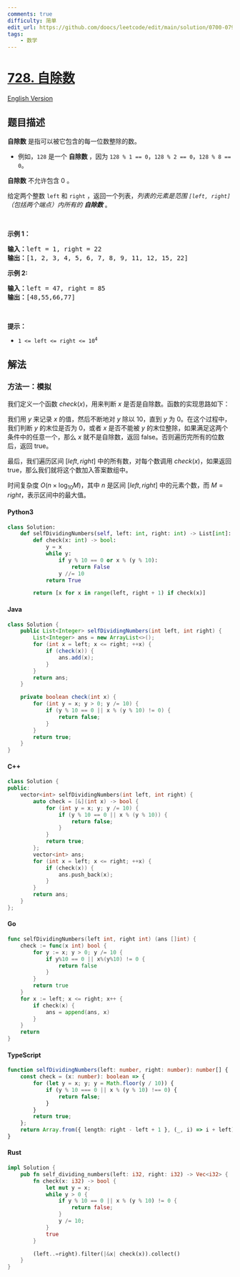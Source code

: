 ```yaml
---
comments: true
difficulty: 简单
edit_url: https://github.com/doocs/leetcode/edit/main/solution/0700-0799/0728.Self%20Dividing%20Numbers/README.md
tags:
    - 数学
---
```


<!-- problem:start -->

# [728. 自除数](https://leetcode.cn/problems/self-dividing-numbers)

[English Version](/solution/0700-0799/0728.Self%20Dividing%20Numbers/README_EN.md)

## 题目描述

<!-- description:start -->

<p><strong>自除数</strong><em>&nbsp;</em>是指可以被它包含的每一位数整除的数。</p>

<ul>
	<li>例如，<code>128</code> 是一个 <strong>自除数</strong> ，因为&nbsp;<code>128 % 1 == 0</code>，<code>128 % 2 == 0</code>，<code>128 % 8 == 0</code>。</li>
</ul>

<p><strong>自除数</strong> 不允许包含 0 。</p>

<p>给定两个整数&nbsp;<code>left</code>&nbsp;和&nbsp;<code>right</code> ，返回一个列表，<em>列表的元素是范围&nbsp;<code>[left, right]</code>（包括两个端点）内所有的 <strong>自除数</strong></em> 。</p>

<p>&nbsp;</p>

<p><strong>示例 1：</strong></p>

<pre>
<strong>输入：</strong>left = 1, right = 22
<strong>输出：</strong>[1, 2, 3, 4, 5, 6, 7, 8, 9, 11, 12, 15, 22]
</pre>

<p><strong>示例 2:</strong></p>

<pre>
<b>输入：</b>left = 47, right = 85
<b>输出：</b>[48,55,66,77]
</pre>

<p>&nbsp;</p>

<p><strong>提示：</strong></p>

<ul>
	<li><code>1 &lt;= left &lt;= right &lt;= 10<sup>4</sup></code></li>
</ul>

<!-- description:end -->

## 解法

<!-- solution:start -->

### 方法一：模拟

我们定义一个函数 $\textit{check}(x)$，用来判断 $x$ 是否是自除数。函数的实现思路如下：

我们用 $y$ 来记录 $x$ 的值，然后不断地对 $y$ 除以 $10$，直到 $y$ 为 $0$。在这个过程中，我们判断 $y$ 的末位是否为 $0$，或者 $x$ 是否不能被 $y$ 的末位整除，如果满足这两个条件中的任意一个，那么 $x$ 就不是自除数，返回 $\text{false}$。否则遍历完所有的位数后，返回 $\text{true}$。

最后，我们遍历区间 $[\textit{left}, \textit{right}]$ 中的所有数，对每个数调用 $\textit{check}(x)$，如果返回 $\text{true}$，那么我们就将这个数加入答案数组中。

时间复杂度 $O(n \times \log_{10} M)$，其中 $n$ 是区间 $[\textit{left}, \textit{right}]$ 中的元素个数，而 $M = \textit{right}$，表示区间中的最大值。

<!-- tabs:start -->

#### Python3

```python
class Solution:
    def selfDividingNumbers(self, left: int, right: int) -> List[int]:
        def check(x: int) -> bool:
            y = x
            while y:
                if y % 10 == 0 or x % (y % 10):
                    return False
                y //= 10
            return True

        return [x for x in range(left, right + 1) if check(x)]
```

#### Java

```java
class Solution {
    public List<Integer> selfDividingNumbers(int left, int right) {
        List<Integer> ans = new ArrayList<>();
        for (int x = left; x <= right; ++x) {
            if (check(x)) {
                ans.add(x);
            }
        }
        return ans;
    }

    private boolean check(int x) {
        for (int y = x; y > 0; y /= 10) {
            if (y % 10 == 0 || x % (y % 10) != 0) {
                return false;
            }
        }
        return true;
    }
}
```

#### C++

```cpp
class Solution {
public:
    vector<int> selfDividingNumbers(int left, int right) {
        auto check = [&](int x) -> bool {
            for (int y = x; y; y /= 10) {
                if (y % 10 == 0 || x % (y % 10)) {
                    return false;
                }
            }
            return true;
        };
        vector<int> ans;
        for (int x = left; x <= right; ++x) {
            if (check(x)) {
                ans.push_back(x);
            }
        }
        return ans;
    }
};
```

#### Go

```go
func selfDividingNumbers(left int, right int) (ans []int) {
	check := func(x int) bool {
		for y := x; y > 0; y /= 10 {
			if y%10 == 0 || x%(y%10) != 0 {
				return false
			}
		}
		return true
	}
	for x := left; x <= right; x++ {
		if check(x) {
			ans = append(ans, x)
		}
	}
	return
}
```

#### TypeScript

```ts
function selfDividingNumbers(left: number, right: number): number[] {
    const check = (x: number): boolean => {
        for (let y = x; y; y = Math.floor(y / 10)) {
            if (y % 10 === 0 || x % (y % 10) !== 0) {
                return false;
            }
        }
        return true;
    };
    return Array.from({ length: right - left + 1 }, (_, i) => i + left).filter(check);
}
```

#### Rust

```rust
impl Solution {
    pub fn self_dividing_numbers(left: i32, right: i32) -> Vec<i32> {
        fn check(x: i32) -> bool {
            let mut y = x;
            while y > 0 {
                if y % 10 == 0 || x % (y % 10) != 0 {
                    return false;
                }
                y /= 10;
            }
            true
        }

        (left..=right).filter(|&x| check(x)).collect()
    }
}
```

<!-- tabs:end -->

<!-- solution:end -->

<!-- problem:end -->
